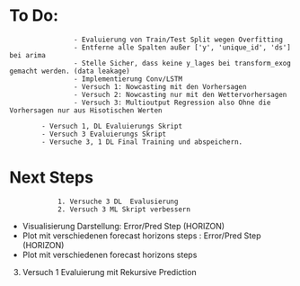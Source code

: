 # To Do:


                    - Evaluierung von Train/Test Split wegen Overfitting
                    - Entferne alle Spalten außer ['y', 'unique_id', 'ds'] bei arima 
                    - Stelle Sicher, dass keine y_lages bei transform_exog gemacht werden. (data leakage)
                    - Implementierung Conv/LSTM 
                    - Versuch 1: Nowcasting mit den Vorhersagen
                    - Versuch 2: Nowcasting nur mit den Wettervorhersagen
                    - Versuch 3: Multioutput Regression also Ohne die Vorhersagen nur aus Hisotischen Werten

			- Versuch 1, DL Evaluierungs Skript
			- Versuch 3 Evaluierungs Skript
			- Versuche 3, 1 DL Final Training und abspeichern.
# Next Steps
                1. Versuche 3 DL  Evalusierung
                2. Versuch 3 ML Skript verbessern
- Visualisierung Darstellung: Error/Pred Step (HORIZON)
- Plot mit verschiedenen forecast horizons steps
: Error/Pred Step (HORIZON)
- Plot mit verschiedenen forecast horizons steps
 
3. Versuch 1 Evaluierung mit Rekursive Prediction
 
